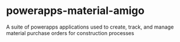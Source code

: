 # powerapps-material-amigo
A suite of powerapps applications used to create, track, and manage material purchase orders for construction processes
